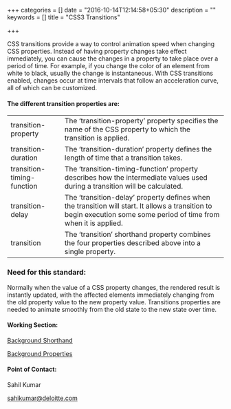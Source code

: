 +++
categories = []
date = "2016-10-14T12:14:58+05:30"
description = ""
keywords = []
title = "CSS3 Transitions"

+++

<p>CSS transitions provide a way to control animation speed when changing CSS properties. Instead of having property changes take effect immediately, you can cause the changes in a property to take place over a period of time. For example, if you change the color of an element from white to black, usually the change is instantaneous. With CSS transitions enabled, changes occur at time intervals that follow an acceleration curve, all of which can be customized.</p>


<h4>The different transition properties are:</h4>

<table>
  <tr>
  <td>transition-property</td>
  <td>The ‘transition-property’ property specifies the name of the CSS property to which the transition is applied.</td>
  </tr>
  <tr>
  <td>transition-duration</td>
  <td>The ‘transition-duration’ property defines the length of time that a transition takes.</td>
  </tr>
  <tr>
  <td>transition-timing-function</td>
  <td>The ‘transition-timing-function’ property describes how the intermediate values used during a transition will be calculated.</td>
  </tr>
  <tr>
  <td>transition-delay</td>
  <td>The ‘transition-delay’ property defines when the transition will start. It allows a transition to begin execution some some period of time from when it is applied.</td>
  </tr>
  <tr>
  <td>transition</td>
  <td>The ‘transition’ shorthand property combines the four properties described above into a single property.</td>
  </tr>
</table>

<h3>Need for this standard:</h3>

<p>Normally when the value of a CSS property changes, the rendered result is instantly updated, with the affected elements immediately changing from the old property value to the new property value. Transitions properties are needed to animate smoothly from the old state to the new state over time.</p>


<h4>Working Section:</h4>

<a href="https://jsbin.com/johariyina/edit?html,output">Background Shorthand</a>

<a href= "https://jsbin.com/xaseyahade/edit?html,output">Background Properties</a>

<h4>Point of Contact:</h4>

<p>Sahil Kumar</p>
<a href="mailto:sahikumar@deloitte.com">sahikumar@deloitte.com</a>